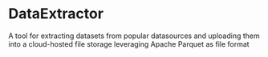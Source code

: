 # DataExtractor
A tool for extracting datasets from popular datasources and uploading them into a cloud-hosted file storage leveraging Apache Parquet as file format
